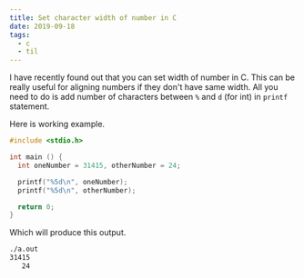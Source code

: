 ```yaml
---
title: Set character width of number in C
date: 2019-09-18
tags:
  - c
  - til
---
```


I have recently found out that you can set width of number in C. This can be really useful for aligning numbers if they don't have same width. All you need to do is add number of characters between `%` and `d` (for int) in `printf` statement.

Here is working example.

```c
#include <stdio.h>

int main () {
  int oneNumber = 31415, otherNumber = 24;

  printf("%5d\n", oneNumber);
  printf("%5d\n", otherNumber);

  return 0;
}
```

Which will produce this output.

```sh
./a.out
31415
   24
```
